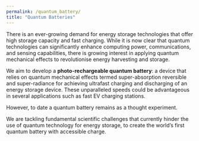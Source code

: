```yaml
---
permalink: /quantum_battery/
title: "Quantum Batteries"
---
```


There is an ever-growing demand for energy storage technologies that offer high storage capacity and fast
charging. While it is now clear that quantum technologies can significantly enhance computing power,
communications, and sensing capabilities, there is growing interest in applying quantum mechanical
effects to revolutionise energy harvesting and storage.

We aim to develop a **photo-rechargeable quantum battery**: a device that relies on quantum
mechanical effects termed super-absorption reversible
and super-radiance for achieving ultrafast
charging and discharging of an energy storage
device. These unparalleled speeds could be
advantageous in several applications such as fast EV charging stations. 

However, to date a quantum
battery remains as a thought experiment. 

We are tackling fundamental scientific
challenges that currently hinder the use of
quantum technology for energy storage, to
create the world’s first quantum battery with accessible charge.